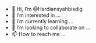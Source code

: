 - 👋 Hi, I’m @Hardiansyahbisdig
- 👀 I’m interested in ...
- 🌱 I’m currently learning ...
- 💞️ I’m looking to collaborate on ...
- 📫 How to reach me ...

<!---
Hardiansyahbisdig/Hardiansyahbisdig is a ✨ special ✨ repository because its `README.md` (this file) appears on your GitHub profile.
You can click the Preview link to take a look at your changes.
--->
